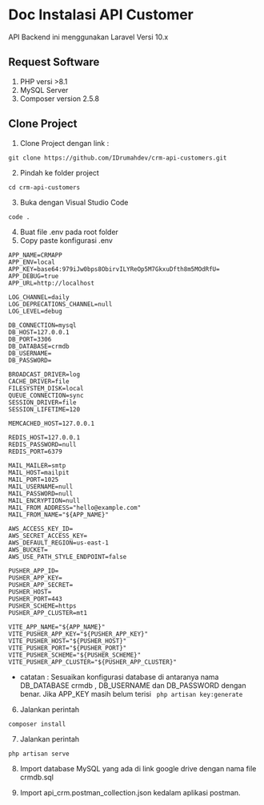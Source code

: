 # Doc Instalasi API Customer

API Backend ini menggunakan Laravel Versi 10.x

## Request Software
1. PHP versi >8.1
2. MySQL Server
3. Composer version 2.5.8

## Clone Project
1. Clone Project dengan link :

```shell
git clone https://github.com/IDrumahdev/crm-api-customers.git
```
2. Pindah ke folder project 
```shell
cd crm-api-customers
```
3. Buka dengan Visual Studio Code
```shell
code .
```
4. Buat file .env pada root folder
5. Copy paste konfigurasi .env
```shell
APP_NAME=CRMAPP
APP_ENV=local
APP_KEY=base64:979iJw0bps8ObirvILYReOp5M7GkxuDfth8m5MOdRfU=
APP_DEBUG=true
APP_URL=http://localhost

LOG_CHANNEL=daily
LOG_DEPRECATIONS_CHANNEL=null
LOG_LEVEL=debug

DB_CONNECTION=mysql
DB_HOST=127.0.0.1
DB_PORT=3306
DB_DATABASE=crmdb
DB_USERNAME=
DB_PASSWORD=

BROADCAST_DRIVER=log
CACHE_DRIVER=file
FILESYSTEM_DISK=local
QUEUE_CONNECTION=sync
SESSION_DRIVER=file
SESSION_LIFETIME=120

MEMCACHED_HOST=127.0.0.1

REDIS_HOST=127.0.0.1
REDIS_PASSWORD=null
REDIS_PORT=6379

MAIL_MAILER=smtp
MAIL_HOST=mailpit
MAIL_PORT=1025
MAIL_USERNAME=null
MAIL_PASSWORD=null
MAIL_ENCRYPTION=null
MAIL_FROM_ADDRESS="hello@example.com"
MAIL_FROM_NAME="${APP_NAME}"

AWS_ACCESS_KEY_ID=
AWS_SECRET_ACCESS_KEY=
AWS_DEFAULT_REGION=us-east-1
AWS_BUCKET=
AWS_USE_PATH_STYLE_ENDPOINT=false

PUSHER_APP_ID=
PUSHER_APP_KEY=
PUSHER_APP_SECRET=
PUSHER_HOST=
PUSHER_PORT=443
PUSHER_SCHEME=https
PUSHER_APP_CLUSTER=mt1

VITE_APP_NAME="${APP_NAME}"
VITE_PUSHER_APP_KEY="${PUSHER_APP_KEY}"
VITE_PUSHER_HOST="${PUSHER_HOST}"
VITE_PUSHER_PORT="${PUSHER_PORT}"
VITE_PUSHER_SCHEME="${PUSHER_SCHEME}"
VITE_PUSHER_APP_CLUSTER="${PUSHER_APP_CLUSTER}"

```
- catatan : Sesuaikan konfigurasi database di antaranya nama DB_DATABASE crmdb , DB_USERNAME dan DB_PASSWORD dengan benar. Jika APP_KEY masih belum terisi ``` php artisan key:generate```

6. Jalankan perintah
```shell
composer install
```

7. Jalankan perintah
```shell
php artisan serve
```

8. Import database MySQL yang ada di link google drive dengan nama file crmdb.sql

9. Import api_crm.postman_collection.json kedalam aplikasi postman.